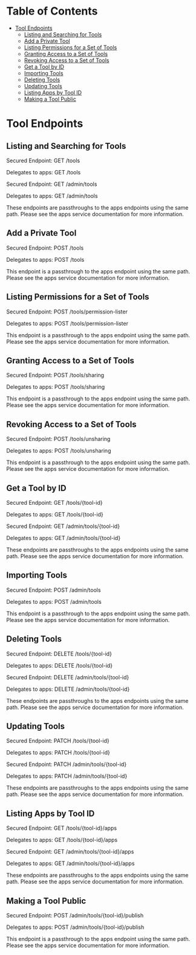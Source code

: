 # Table of Contents

* [Tool Endpoints](#tool-endpoints)
    * [Listing and Searching for Tools](#listing-and-searching-for-tools)
    * [Add a Private Tool](#add-a-private-tool)
    * [Listing Permissions for a Set of Tools](#listing-permissions-for-a-set-of-tools)
    * [Granting Access to a Set of Tools](#granting-access-to-a-set-of-tools)
    * [Revoking Access to a Set of Tools](#revoking-access-to-a-set-of-tools)
    * [Get a Tool by ID](#get-a-tool-by-id)
    * [Importing Tools](#importing-tools)
    * [Deleting Tools](#deleting-tools)
    * [Updating Tools](#updating-tools)
    * [Listing Apps by Tool ID](#listing-apps-by-tool-id)
    * [Making a Tool Public](#making-a-tool-public)

# Tool Endpoints

## Listing and Searching for Tools

Secured Endpoint: GET /tools

Delegates to apps: GET /tools

Secured Endpoint: GET /admin/tools

Delegates to apps: GET /admin/tools

These endpoints are passthroughs to the apps endpoints using the same path.
Please see the apps service documentation for more information.

## Add a Private Tool

Secured Endpoint: POST /tools

Delegates to apps: POST /tools

This endpoint is a passthrough to the apps endpoint using the same path.
Please see the apps service documentation for more information.

## Listing Permissions for a Set of Tools

Secured Endpoint: POST /tools/permission-lister

Delegates to apps: POST /tools/permission-lister

This endpoint is a passthrough to the apps endpoint using the same path.
Please see the apps service documentation for more information.

## Granting Access to a Set of Tools

Secured Endpoint: POST /tools/sharing

Delegates to apps: POST /tools/sharing

This endpoint is a passthrough to the apps endpoint using the same path.
Please see the apps service documentation for more information.

## Revoking Access to a Set of Tools

Secured Endpoint: POST /tools/unsharing

Delegates to apps: POST /tools/unsharing

This endpoint is a passthrough to the apps endpoint using the same path.
Please see the apps service documentation for more information.

## Get a Tool by ID

Secured Endpoint: GET /tools/{tool-id}

Delegates to apps: GET /tools/{tool-id}

Secured Endpoint: GET /admin/tools/{tool-id}

Delegates to apps: GET /admin/tools/{tool-id}

These endpoints are passthroughs to the apps endpoints using the same path.
Please see the apps service documentation for more information.

## Importing Tools

Secured Endpoint: POST /admin/tools

Delegates to apps: POST /admin/tools

This endpoint is a passthrough to the apps endpoint using the same path.
Please see the apps service documentation for more information.

## Deleting Tools

Secured Endpoint: DELETE /tools/{tool-id}

Delegates to apps: DELETE /tools/{tool-id}

Secured Endpoint: DELETE /admin/tools/{tool-id}

Delegates to apps: DELETE /admin/tools/{tool-id}

These endpoints are passthroughs to the apps endpoints using the same path.
Please see the apps service documentation for more information.

## Updating Tools

Secured Endpoint: PATCH /tools/{tool-id}

Delegates to apps: PATCH /tools/{tool-id}

Secured Endpoint: PATCH /admin/tools/{tool-id}

Delegates to apps: PATCH /admin/tools/{tool-id}

These endpoints are passthroughs to the apps endpoints using the same path.
Please see the apps service documentation for more information.

## Listing Apps by Tool ID

Secured Endpoint: GET /tools/{tool-id}/apps

Delegates to apps: GET /tools/{tool-id}/apps

Secured Endpoint: GET /admin/tools/{tool-id}/apps

Delegates to apps: GET /admin/tools/{tool-id}/apps

These endpoints are passthroughs to the apps endpoints using the same path.
Please see the apps service documentation for more information.

## Making a Tool Public

Secured Endpoint: POST /admin/tools/{tool-id}/publish

Delegates to apps: POST /admin/tools/{tool-id}/publish

This endpoint is a passthrough to the apps endpoint using the same path.
Please see the apps service documentation for more information.
